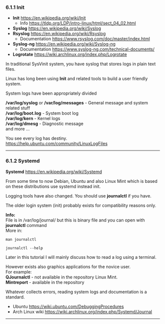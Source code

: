 
### 6.1.1 Init

* **Init**            <https://en.wikipedia.org/wiki/Init>
    * Info <https://tldp.org/LDP/intro-linux/html/sect_04_02.html>
* **Syslog**      <https://en.wikipedia.org/wiki/Syslog>
* **Rsyslog**    <https://en.wikipedia.org/wiki/Rsyslog>    
    * Documentation <https://www.rsyslog.com/doc/master/index.html>
* **Syslog-ng** <https://en.wikipedia.org/wiki/Syslog-ng>
    * Documentation <https://www.syslog-ng.com/technical-documents/>
* **Logrotate**  <https://wiki.archlinux.org/index.php/Logrotate>


In traditional SysVinit system, you have syslog that stores logs in plain text files.

Linux has long been using **Init** and related tools to build a user friendly system.

System logs have been appropriately divided

**/var/log/syslog** or **/var/log/messages** - General message and system related stuff     
**/var/log/boot.log** - System boot log     
**/var/log/kern** - Kernel logs     
**/var/log/dmesg** - Diagnostic message     
and more …      

You see every log has destiny.  <https://help.ubuntu.com/community/LinuxLogFiles>

-----------------------

### 6.1.2 Systemd

**Systemd**  <https://en.wikipedia.org/wiki/Systemd>

From some time to now Debian, Ubuntu and also Linux Mint which is based on these distributions use systemd instead init.   

Logging tools have also changed. You should use **journalctl** if you have.

The older login system (init) probably exists for compatibility reasons only.

**Info:**   
File is in /var/log/journal/  but this is binary file and you can open with **journalctl** command  
More in:

```
man journalctl
```

```
journalctl --help
```
Later in this tutorial I will mainly discuss how to read a log using a terminal.

However exists also graphics applications for the novice user.   
For example:    
**QJournalctl** - not available in the repository Linux Mint.   
**Mintreport** - available in the repository    

Whatever collects errors, reading system logs and documentation is a standard. 

*   Ubuntu <https://wiki.ubuntu.com/DebuggingProcedures>
*   Arch Linux wiki <https://wiki.archlinux.org/index.php/Systemd/Journal>

-------------------------